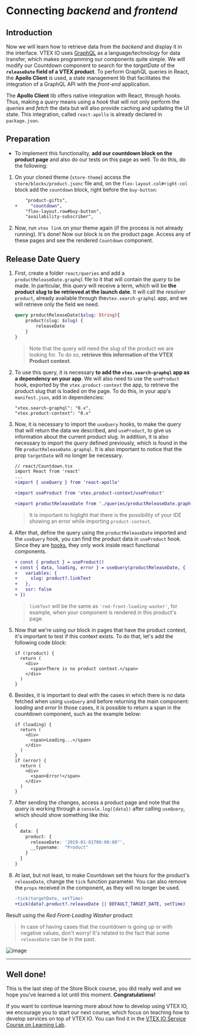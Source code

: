 # Connecting _backend_ and _frontend_

## Introduction

Now we will learn how to retrieve data from the _backend_ and display it in the interface. VTEX IO uses [GraphQL](https://graphql.org/) as a language/technology for data transfer, which makes programming our components quite simple. We will modify our Countdown component to search for the _targetDate_ of the **`releaseDate` field of a VTEX product**. To perform GraphQL queries in React, the **Apollo Client** is used, a state management lib that facilitates the integration of a GraphQL API with the _front-end_ application.

The **Apollo Client** lib offers native integration with React, through _hooks_. Thus, making a _query_ means using a _hook_ that will not only perform the _queries_ and _fetch_ the data but will also provide caching and updating the UI state. This integration, called `react-apollo` is already declared in `package.json`.

## Preparation

- To implement this functionality, **add our countdown block on the product page** and also do our tests on this page as well. To do this, do the following:

1. On your cloned theme (`store-theme`) access the `store/blocks/product.jsonc` file and, on the `flex-layout.col#right-col` block add the `countdown` block, right before the `buy-button`:

   ```diff
       "product-gifts",
   +	 "countdown",
       "flex-layout.row#buy-button",
       "availability-subscriber",
   ```

2. Now, run `vtex link` on your theme again (if the process is not already running). It's done! Now our block is on the product page. Access any of these pages and see the rendered `Countdown` component.

## Release Date Query

1. First, create a folder `react/queries` and add a `productReleaseDate.graphql` file to it that will contain the _query_ to be made. In particular, this _query_ will receive a term, which will be **the product slug to be retrieved at the launch date**. It will call the _resolver_ `product`, already available through the`vtex.search-graphql` app, and we will retrieve only the field we need.

    ```graphql
    query productReleaseDate($slug: String){
        product(slug: $slug) {
            releaseDate
        }
    }
    ```

    > Note that the query will need the _slug_ of the product we are looking for. To do so, **retrieve this information of the VTEX Product context**.

2. To use this query, it is necessary **to add the `vtex.search-graphql` app as a dependency on your app**. We will also need to use the `useProduct` hook, exported by the `vtex.product-context` the app, to retrieve the product slug that is loaded on the page. To do this, in your app's `manifest.json`, add in dependencies:

    ```
    "vtex.search-graphql": "0.x",
    "vtex.product-context": "0.x"
    ```

3. Now, it is necessary to import the `useQuery` hooks, to make the _query_ that will return the data we described, and `useProduct`, to give us information about the current product slug. In addition, it is also necessary to import the _query_ defined previously, which is found in the file `productReleaseDate.graphql`. It is also important to notice that the prop `targetDate` will no longer be necessary.

    ```diff
    // react/Countdown.tsx
    import React from 'react'
    ...
    +import { useQuery } from 'react-apollo'

    +import useProduct from 'vtex.product-context/useProduct'

    +import productReleaseDate from './queries/productReleaseDate.graphql'
    ```
    > It is important to higlight that there is the possibility of your IDE showing an error while importing `product-context`.

4. After that, define the query using the `productReleaseDate` imported and the `useQuery` hook, you can find the product data in `useProduct` hook. Since they are [hooks](https://reactjs.org/docs/hooks-intro.html), they only work inside react functional components. 

    ```diff
    + const { product } = useProduct()
    + const { data, loading, error } = useQuery(productReleaseDate, {
    +   variables: {
    +     slug: product?.linkText
    +   },
    +   ssr: false
    + })
    ```

    > `linkText` will be the same as `'red-front-loading-washer'`, for example, when your component is rendered in this product's page.

5. Now that we're using our block in pages that have the product context, it's important to test if this context exists. To do that, let's add the following code block:

    ```tsx
    if (!product) {
      return (
        <div>
          <span>There is no product context.</span>
        </div>
      )
    }
    ```

6. Besides, it is important to deal with the cases in which there is no data fetched when using `useQuery` and before returning the main component: *loading* and *error* In those cases, it is possible to return a span in the countdown component, such as the example below:

    ```tsx
    if (loading) {
      return (
        <div>
          <span>Loading...</span>
        </div>
      )
    }
    if (error) {
      return (
        <div>
          <span>Error!</span>
        </div>
      )
    }
    ```

7. After sending the changes, access a product page and note that the _query_ is working through a `console.log({data})` after calling `useQuery`, which should show something like this:

    ```ts
    {
      data: {
        product: {
          releaseDate: '2019-01-01T00:00:00"',
          __typename:  "Product"
        }
      }
    }
    ```

8. At last, but not least, to make Countdown set the hours for the product's `releaseDate`, change the `tick` function parameter. You can also remove the `props` received in the component, as they will no longer be used.

    ```diff
    -tick(targetDate, setTime)
    +tick(data?.product?.releaseDate || DEFAULT_TARGET_DATE, setTime)
    ```

Result using the _Red Front-Loading Washer_ product:
> In case of having cases that the countdown is going up or with negative values, don't worry! It's related to the fact that some `releaseDate` can be in the past.

![image](https://user-images.githubusercontent.com/18706156/79596495-0fc28c00-80b7-11ea-8361-35075dba3bd5.png)

---
## Well done!
This is the last step of the Store Block course, you did really well and we hope you've learned a lot until this moment. **Congratulations!**

If you want to continue learning more about how to develop using VTEX IO, we encourage you to start our next course, which focus on teaching how to develop services on top of VTEX IO. You can find it in the [VTEX IO Service Course on Learning Lab](https://lab.github.com/vtex-trainings/vtex-io-service-course).
